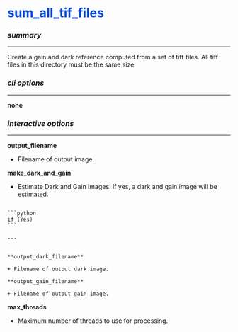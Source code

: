 # <span style="color: #0048d8">**sum_all_tif_files**</span>
### *summary*
---

Create a gain and dark reference computed from a set of tiff files. All tiff files in this directory must be the same size.

### *cli options*
---

**none**
### *interactive options*
---


**output_filename**		

+ Filename of output image.

**make_dark_and_gain**			

+ Estimate Dark and Gain images. If yes, a dark and gain image will be estimated.

````{panels}

```python
if (Yes)
```

---


**output_dark_filename**		

+ Filename of output dark image.

**output_gain_filename**		

+ Filename of output gain image.

````

**max_threads**

+ Maximum number of threads to use for processing.

